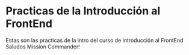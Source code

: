 # Practicas de la Introducción al FrontEnd

Estas son las practicas de la intro del curso de introducción al FrontEnd
Saludos Mission Commander!
